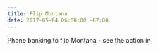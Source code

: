 ```yaml
---
title: Flip Montana
date: 2017-05-04 06:50:00 -07:00
---
```


Phone banking to flip Montana - see the action in 